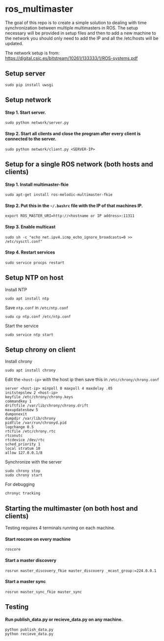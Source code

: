 # ros_multimaster

The goal of this repo is to create a simple solution to dealing with time synchronization between multiple multimasters in ROS. The setup necessary will be provided in setup files and then to add a new machine to the network you should only need to add the IP and all the /etc/hosts will be updated.

The network setup is from: https://digital.csic.es/bitstream/10261/133333/1/ROS-systems.pdf

## Setup server
```
sudo pip install uwsgi
```

## Setup network
#### Step 1. Start server.
```
sudo python network/server.py
```
#### Step 2. Start all clients and close the program after every client is connected to the server.
```
sudo python network/client.py <SERVER-IP>
```

## Setup for a single ROS network (both hosts and clients)

#### Step 1. Install multimaster-fkie
```
sudo apt-get install ros-melodic-multimaster-fkie
``` 
#### Step 2. Put this in the `~/.bashrc` file with the IP of that machines IP.
```
export ROS_MASTER_URI=http://<hostname or IP address>:11311
``` 
#### Step 3. Enable multicast
```
sudo sh -c "echo net.ipv4.icmp_echo_ignore_broadcasts=0 >> /etc/sysctl.conf"
```
#### Step 4. Restart services
```
sudo service procps restart
```
## Setup NTP on host
Install NTP
```
sudo apt install ntp
```
Save `ntp.conf` in `/etc/ntp.conf`
```
sudo cp ntp.conf /etc/ntp.conf
```
Start the service
```
sudo service ntp start
```

## Setup chrony on client
Install chrony
```
sudo apt install chrony
```
Edit the `<host-ip>` with the host ip then save this in `/etc/chrony/chrony.conf` 
```
server <host-ip> minpoll 0 maxpoll 4 maxdelay .05
initstepslew 2 <host-ip>
keyfile /etc/chrony/chrony.keys
commandkey 1
driftfile /var/lib/chrony/chrony.drift
maxupdateskew 5
dumponexit
dumpdir /var/lib/chrony
pidfile /var/run/chronyd.pid
logchange 0.5
rtcfile /etc/chrony.rtc
rtconutc
rtcdevice /dev/rtc
sched_priority 1
local stratum 10
allow 127.0.0.1/8
```
Synchronize with the server
```
sudo chrony stop
sudo chrony start
```
For debugging
```
chronyc tracking
```
## Starting the multimaster (on both host and clients)
Testing requires 4 terminals running on each machine. 
#### Start roscore on every machine
```
roscore
```
#### Start a master discovery
```
rosrun master_discovery_fkie master_discovery _mcast_group:=224.0.0.1
```
#### Start a master sync
```
rosrun master_sync_fkie master_sync
```
## Testing
#### Run publish_data.py or recieve_data.py on any machine.
```
python publish_data.py
python recieve_data.py
```

<!---
## Setup for multiple local ROS networks

Install multimaster-fkie
```
sudo apt-get install ros-melodic-multimaster-fkie
``` 
Put this in the `~/.bashrc` file with the host IP.
```
export ROS_MASTER_URI=http://<hostname or IP address>:11311
``` 
Put this as a file in `/etc/netowrk/id-up.d` with the correct interface and the host IP. 
```
#!/bin/sh
if [ "$IFACE" = "<interface>" ]; then
  route add default gw <gateway IP address>
fi
```
Make that file executable
```
chmod a+x multimaster
```
(ONLY FOR HOST MACHINE) Enable IP forwarding 
```
sudo sh -c "echo net.ipv4_forward=1 >> /etc/sysctl.conf"
```
(ONLY FOR HOST MACHINE) Add a static route between networks (if multiple networks) 
where `<common network gateway>` is the host ip.
```
route add -net <local network> netmask 255.255.255.0 gw <common network gateway>
```
Enable multicast
```
sudo sh -c "echo net.ipv4.icmp_echo_ignore_broadcasts=0 >> /etc/sysctl.conf"
```
Restart services
```
sudo service procps restart
```
For all local ROS networks edit `/etc/hosts` on all machines to include the IP of every machine. 
Example:
```
192.168.0.201   drone1
192.168.0.221   turlebot
```
-->
